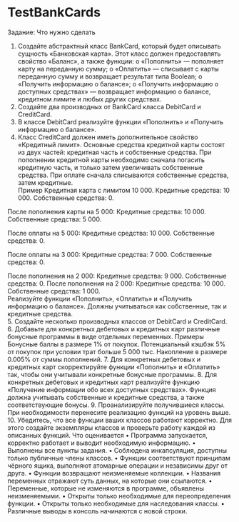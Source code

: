 # TestBankCards
Задание:
Что нужно сделать
1.	Создайте абстрактный класс BankCard, который будет описывать сущность «Банковская карта». Этот класс должен предоставлять свойство «Баланс», а также функции: 
o	«Пополнить» — пополняет карту на переданную сумму;
o	«Оплатить» — списывает с карты переданную сумму и возвращает результат типа Boolean;
o	«Получить информацию о балансе»;
o	«Получить информацию о доступных средствах» — возвращает информацию о балансе, кредитном лимите и любых других средствах.
2.	Создайте два производных от BankCard класса DebitCard и CreditCard.
3.	В классе DebitCard реализуйте функции «Пополнить» и «Получить информацию о балансе».
4.	Класс CreditCard должен иметь дополнительное свойство «Кредитный лимит». Основные средства кредитной карты состоят из двух частей: кредитная часть и собственные средства.
При пополнении кредитной карты необходимо сначала погасить кредитную часть, и только затем увеличивать собственные средства.
При оплате сначала списываются собственные средства, затем кредитные.   
Пример
Кредитная карта с лимитом 10 000. 
Кредитные средства: 10 000.
Собственные средства: 0. 

После пополнения карты на 5 000:
Кредитные средства: 10 000.
Собственные средства: 5 000.

   После оплаты на 5 000:
   Кредитные средства: 10 000.
   Собственные средства: 0.

   После оплаты на 3 000: 
   Кредитные средства: 7 000.
   Собственные средства: 0.
   
   После пополнения на 2 000: 
   Кредитные средства: 9 000.
   Собственные средства: 0.
   После пополнения на 2 000: 
   Кредитные средства: 10 000.
   Собственные средства: 1 000.   
Реализуйте функции «Пополнить», «Оплатить» и «Получить информацию о балансе». Должны учитываться как собственные, так и кредитные средства.  
5.	Создайте несколько производных классов от DebitCard и CreditCard. 
6.	Добавьте для конкретных дебетовых и кредитных карт различные бонусные программы в виде отдельных переменных. 
Примеры 
Бонусные баллы в размере 1% от покупок.
Потенциальный кэшбэк 5% от покупок при условии трат больше 5 000 тыс.
Накопление в размере 0.005% от суммы пополнений.
7.	Для конкретных дебетовых и кредитных карт скорректируйте функции «Пополнить» и «Оплатить» так, чтобы они учитывали конкретные бонусные программы.
8.	Для конкретных дебетовых и кредитных карт реализуйте функцию «Получение информации обо всех доступных средствах». Функция должна учитывать собственные и кредитные средства, а также соответствующие бонусы.
9.	Проанализируйте получившиеся классы. При необходимости перенесите реализацию функций на уровень выше.
10.	Убедитесь, что все функции ваших классов работают корректно. Для этого создайте экземпляры классов и проверьте работу каждой из описанных функций.
Что оценивается
•	Программа запускается, корректно работает и выводит необходимую информацию.
•	Выполнены все пункты задания.
•	Соблюдена инкапсуляция, доступны только публичные члены классов.
•	Функции соответствуют принципам чёрного ящика, выполняют атомарные операции и независимы друг от друга.
•	Функции возвращают неизменяемые коллекции.
•	Названия переменных отражают суть данных, на которые они ссылаются.
•	Переменные, которые не изменяются в программе, объявлены неизменяемыми.
•	Открыты только необходимые для переопределения функции.
•	Открыты только необходимые для наследования классы.
•	Различные выводы в консоль начинаются с новой строки.

